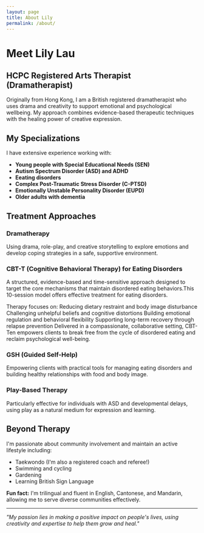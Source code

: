 ```yaml
---
layout: page
title: About Lily
permalink: /about/
---
```


# Meet Lily Lau
## HCPC Registered Arts Therapist (Dramatherapist)

Originally from Hong Kong, I am a British registered dramatherapist who uses drama and creativity to support emotional and psychological wellbeing. My approach combines evidence-based therapeutic techniques with the healing power of creative expression.

## My Specializations

I have extensive experience working with:

- **Young people with Special Educational Needs (SEN)**
- **Autism Spectrum Disorder (ASD) and ADHD**
- **Eeating disorders**
- **Complex Post-Traumatic Stress Disorder (C-PTSD)**
- **Emotionally Unstable Personality Disorder (EUPD)**
- **Older adults with dementia**

## Treatment Approaches

### Dramatherapy
Using drama, role-play, and creative storytelling to explore emotions and develop coping strategies in a safe, supportive environment.

### CBT-T (Cognitive Behavioral Therapy) for Eating Disorders 
A structured, evidence-based and time-sensitive approach designed to target the core mechanisms that maintain disordered eating behaviors.This 10-session model offers effective treatment for eating disorders. 

Therapy focuses on:
Reducing dietary restraint and body image disturbance
Challenging unhelpful beliefs and cognitive distortions
Building emotional regulation and behavioral flexibility
Supporting long-term recovery through relapse prevention
Delivered in a compassionate, collaborative setting, CBT-Ten empowers clients to break free from the cycle of disordered eating and reclaim psychological well-being.

### GSH (Guided Self-Help)
Empowering clients with practical tools for managing eating disorders and building healthy relationships with food and body image.

### Play-Based Therapy
Particularly effective for individuals with ASD and developmental delays, using play as a natural medium for expression and learning.

## Beyond Therapy

I'm passionate about community involvement and maintain an active lifestyle including:
- Taekwondo (I'm also a registered coach and referee!)
- Swimming and cycling
- Gardening
- Learning British Sign Language

**Fun fact:** I'm trilingual and fluent in English, Cantonese, and Mandarin, allowing me to serve diverse communities effectively.

---

*"My passion lies in making a positive impact on people's lives, using creativity and expertise to help them grow and heal."*
